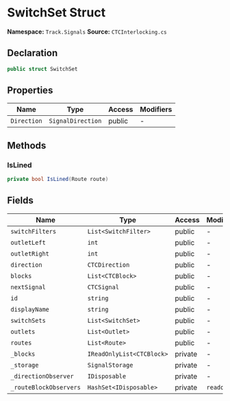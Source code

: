 # SwitchSet Struct

**Namespace:** `Track.Signals`
**Source:** `CTCInterlocking.cs`

## Declaration

```csharp
public struct SwitchSet
```

## Properties

| Name | Type | Access | Modifiers |
|------|------|--------|-----------|
| `Direction` | `SignalDirection` | public | - |

## Methods

### IsLined

```csharp
private bool IsLined(Route route)
```

## Fields

| Name | Type | Access | Modifiers |
|------|------|--------|-----------|
| `switchFilters` | `List<SwitchFilter>` | public | - |
| `outletLeft` | `int` | public | - |
| `outletRight` | `int` | public | - |
| `direction` | `CTCDirection` | public | - |
| `blocks` | `List<CTCBlock>` | public | - |
| `nextSignal` | `CTCSignal` | public | - |
| `id` | `string` | public | - |
| `displayName` | `string` | public | - |
| `switchSets` | `List<SwitchSet>` | public | - |
| `outlets` | `List<Outlet>` | public | - |
| `routes` | `List<Route>` | public | - |
| `_blocks` | `IReadOnlyList<CTCBlock>` | private | - |
| `_storage` | `SignalStorage` | private | - |
| `_directionObserver` | `IDisposable` | private | - |
| `_routeBlockObservers` | `HashSet<IDisposable>` | private | `readonly` |

